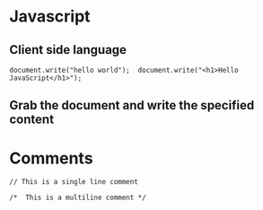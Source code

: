 # Javascript

## Client side language


` document.write("hello world"); 
  document.write("<h1>Hello JavaScript</h1>");
` 
## Grab the document and write the specified content

# Comments

`// This is a single line comment`

`
  /* 
    This is a multiline comment
  */
`
